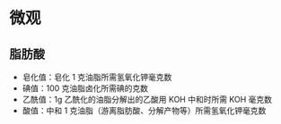 # 微观
## 脂肪酸
- 皂化值：皂化 1 克油脂所需氢氧化钾毫克数
- 碘值：100 克油脂卤化所需碘的克数
- 乙酰值：1g 乙酰化的油脂分解出的乙酸用 KOH 中和时所需 KOH 毫克数
- 酸值：中和 1 克油脂（游离脂肪酸、分解产物等）所需氢氧化钾毫克数